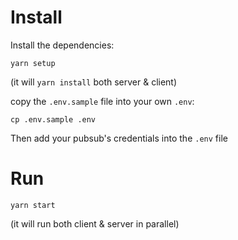 # Install

Install the dependencies:

`yarn setup`

(it will `yarn install` both server & client)

copy the `.env.sample` file into your own `.env`:

`cp .env.sample .env`

Then add your pubsub's credentials into the `.env` file

# Run

`yarn start`

(it will run both client & server in parallel)
